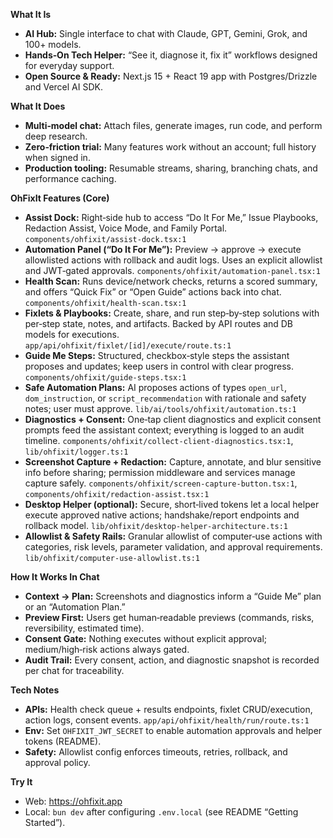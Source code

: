 **What It Is**
- **AI Hub:** Single interface to chat with Claude, GPT, Gemini, Grok, and 100+ models.
- **Hands‑On Tech Helper:** “See it, diagnose it, fix it” workflows designed for everyday support.
- **Open Source & Ready:** Next.js 15 + React 19 app with Postgres/Drizzle and Vercel AI SDK.

**What It Does**
- **Multi‑model chat:** Attach files, generate images, run code, and perform deep research.
- **Zero‑friction trial:** Many features work without an account; full history when signed in.
- **Production tooling:** Resumable streams, sharing, branching chats, and performance caching.

**OhFixIt Features (Core)**
- **Assist Dock:** Right‑side hub to access “Do It For Me,” Issue Playbooks, Redaction Assist, Voice Mode, and Family Portal. `components/ohfixit/assist-dock.tsx:1`
- **Automation Panel (“Do It For Me”):** Preview → approve → execute allowlisted actions with rollback and audit logs. Uses an explicit allowlist and JWT‑gated approvals. `components/ohfixit/automation-panel.tsx:1`
- **Health Scan:** Runs device/network checks, returns a scored summary, and offers “Quick Fix” or “Open Guide” actions back into chat. `components/ohfixit/health-scan.tsx:1`
- **Fixlets & Playbooks:** Create, share, and run step‑by‑step solutions with per‑step state, notes, and artifacts. Backed by API routes and DB models for executions. `app/api/ohfixit/fixlet/[id]/execute/route.ts:1`
- **Guide Me Steps:** Structured, checkbox‑style steps the assistant proposes and updates; keep users in control with clear progress. `components/ohfixit/guide-steps.tsx:1`
- **Safe Automation Plans:** AI proposes actions of types `open_url`, `dom_instruction`, or `script_recommendation` with rationale and safety notes; user must approve. `lib/ai/tools/ohfixit/automation.ts:1`
- **Diagnostics + Consent:** One‑tap client diagnostics and explicit consent prompts feed the assistant context; everything is logged to an audit timeline. `components/ohfixit/collect-client-diagnostics.tsx:1`, `lib/ohfixit/logger.ts:1`
- **Screenshot Capture + Redaction:** Capture, annotate, and blur sensitive info before sharing; permission middleware and services manage capture safely. `components/ohfixit/screen-capture-button.tsx:1`, `components/ohfixit/redaction-assist.tsx:1`
- **Desktop Helper (optional):** Secure, short‑lived tokens let a local helper execute approved native actions; handshake/report endpoints and rollback model. `lib/ohfixit/desktop-helper-architecture.ts:1`
- **Allowlist & Safety Rails:** Granular allowlist of computer‑use actions with categories, risk levels, parameter validation, and approval requirements. `lib/ohfixit/computer-use-allowlist.ts:1`

**How It Works In Chat**
- **Context → Plan:** Screenshots and diagnostics inform a “Guide Me” plan or an “Automation Plan.”
- **Preview First:** Users get human‑readable previews (commands, risks, reversibility, estimated time).
- **Consent Gate:** Nothing executes without explicit approval; medium/high‑risk actions always gated.
- **Audit Trail:** Every consent, action, and diagnostic snapshot is recorded per chat for traceability.

**Tech Notes**
- **APIs:** Health check queue + results endpoints, fixlet CRUD/execution, action logs, consent events. `app/api/ohfixit/health/run/route.ts:1`
- **Env:** Set `OHFIXIT_JWT_SECRET` to enable automation approvals and helper tokens (README).
- **Safety:** Allowlist config enforces timeouts, retries, rollback, and approval policy.

**Try It**
- Web: https://ohfixit.app
- Local: `bun dev` after configuring `.env.local` (see README “Getting Started”).